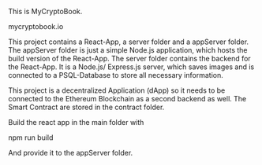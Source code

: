 This is MyCryptoBook. 

mycryptobook.io

This project contains a React-App, a server folder and a appServer folder.
The appServer folder is just a simple Node.js application, which hosts the build version of the React-App.
The server folder contains the backend for the React-App. It is a Node.js/ Express.js server, which saves images and is connected to a PSQL-Database to store all necessary information.

This project is a decentralized Application (dApp) so it needs to be connected to the Ethereum Blockchain as a second backend as well.
The Smart Contract are stored in the contract folder. 



Build the react app in the main folder with 

npm run build

And provide it to the appServer folder.

